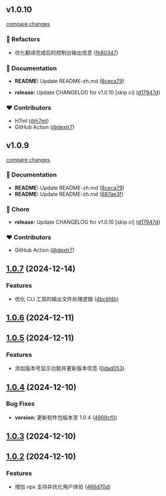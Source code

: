 ## v1.0.10

[compare changes](https://github.com/h7ml/ai-markdown-translator/compare/v1.0.10...v1.0.10)

### 💅 Refactors

- 优化翻译完成后的控制台输出信息 ([fb80347](https://github.com/h7ml/ai-markdown-translator/commit/fb80347))

### 📖 Documentation

- **README:** Update README-zh.md ([8ceca79](https://github.com/h7ml/ai-markdown-translator/commit/8ceca79))

- **release:** Update CHANGELOG for v1.0.10 [skip ci] ([d17947d](https://github.com/h7ml/ai-markdown-translator/commit/d17947d))

### ❤️ Contributors

- H7ml ([@h7ml](http://github.com/h7ml))
- GitHub Action ([@dextr7](http://github.com/dextr7))

## v1.0.9

[compare changes](https://github.com/h7ml/ai-markdown-translator/compare/v1.0.10...v1.0.9)

### 📖 Documentation

- **README:** Update README-zh.md ([8ceca79](https://github.com/h7ml/ai-markdown-translator/commit/8ceca79))
- **README:** Update README-zh.md ([687ae3f](https://github.com/h7ml/ai-markdown-translator/commit/687ae3f))

### 🏡 Chore

- **release:** Update CHANGELOG for v1.0.10 [skip ci] ([d17947d](https://github.com/h7ml/ai-markdown-translator/commit/d17947d))

### ❤️ Contributors

- GitHub Action ([@dextr7](http://github.com/dextr7))

## [1.0.7](https://github.com/h7ml/ai-markdown-translator/compare/v1.0.6...v1.0.7) (2024-12-14)

### Features

- 优化 CLI 工具的输出文件处理逻辑 ([4bc6f4b](https://github.com/h7ml/ai-markdown-translator/commit/4bc6f4b4e25488d6f4740fb0b739d10a7dc69d01))

## [1.0.6](https://github.com/h7ml/ai-markdown-translator/compare/v1.0.5...v1.0.6) (2024-12-11)

## [1.0.5](https://github.com/h7ml/ai-markdown-translator/compare/v1.0.4...v1.0.5) (2024-12-11)

### Features

- 添加版本号显示功能并更新版本信息 ([0dad053](https://github.com/h7ml/ai-markdown-translator/commit/0dad0536db4391ccc2ac9ed4c22fde732aadd5b7))

## [1.0.4](https://github.com/h7ml/ai-markdown-translator/compare/v1.0.3...v1.0.4) (2024-12-10)

### Bug Fixes

- **version:** 更新软件包版本至 1.0.4 ([4969cf0](https://github.com/h7ml/ai-markdown-translator/commit/4969cf013a2716788743f65fb47194973b3fee3a))

## [1.0.3](https://github.com/h7ml/ai-markdown-translator/compare/v1.0.2...v1.0.3) (2024-12-10)

## [1.0.2](https://github.com/h7ml/ai-markdown-translator/compare/466d70df6f9a3d749be14648ba56f73b7120b798...v1.0.2) (2024-12-10)

### Features

- 增加 npx 支持并优化用户体验 ([466d70d](https://github.com/h7ml/ai-markdown-translator/commit/466d70df6f9a3d749be14648ba56f73b7120b798))
